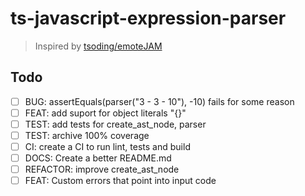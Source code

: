 # ts-javascript-expression-parser

> Inspired by [tsoding/emoteJAM](https://github.com/tsoding/emoteJAM/blob/master/js/eval.js)

## Todo

- [ ] BUG: assertEquals(parser("3 - 3 - 10"), -10) fails for some reason
- [ ] FEAT: add suport for object literals "{}"
- [ ] TEST: add tests for create_ast_node, parser
- [ ] TEST: archive 100% coverage
- [ ] CI: create a CI to run lint, tests and build
- [ ] DOCS: Create a better README.md
- [ ] REFACTOR: improve create_ast_node
- [ ] FEAT: Custom errors that point into input code
